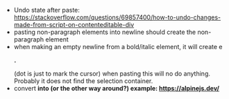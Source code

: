 - Undo state after paste:
<https://stackoverflow.com/questions/69857400/how-to-undo-changes-made-from-script-on-contenteditable-div>
- pasting non-paragraph elements into newline should create the non-paragraph element
- when making an empty newline from a bold/italic element, it will create e <p><b>.</b></p> (dot is just to mark the cursor)
when pasting this will no do anything. Probably it does not find the selection container.
- convert <strong> into <b> (or the other way around?) example: <https://alpinejs.dev/>

